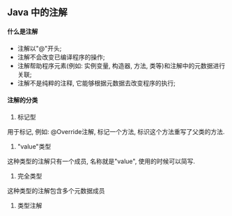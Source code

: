 ## Java 中的注解

#### 什么是注解

-   注解以"@"开头;
-   注解不会改变已编译程序的操作;
-   注解帮助程序元素(例如: 实例变量, 构造器, 方法, 类等)和注解中的元数据进行关联;
-   注解不是纯粹的注释, 它能够根据元数据去改变程序的执行;

#### 注解的分类

1.  标记型

用于标记, 例如: @Override注解, 标记一个方法, 标识这个方法重写了父类的方法.

1.  "value"类型

这种类型的注解只有一个成员, 名称就是"value", 使用的时候可以简写.

1.  完全类型

这种类型的注解包含多个元数据成员

1.  类型注解